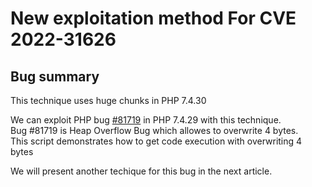 # New exploitation method For CVE 2022-31626

## Bug summary

This technique uses huge chunks in PHP 7.4.30

We can exploit PHP bug [#81719](https://bugs.php.net/bug.php?id=81719) in PHP 7.4.29 with this technique.\
Bug #81719 is Heap Overflow Bug which allowes to overwrite 4 bytes.\
This script demonstrates how to get code execution with overwriting 4 bytes

We will present another techique for this bug in the next article.